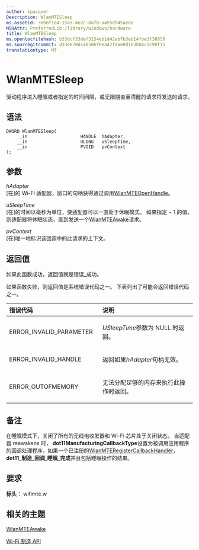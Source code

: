 ```yaml
---
author: kpacquer
Description: WlanMTESleep
ms.assetid: 36b6f1e4-15a3-4e2c-8afb-a455d945aede
MSHAttr: PreferredLib:/library/windows/hardware
title: WlanMTESleep
ms.openlocfilehash: b33dcf33def3154eb1d42ab7b3eb14fbe3f38850
ms.sourcegitcommit: d33e870dc4850bf0ea47fdae0d163b04c1c90f15
translationtype: MT
---
```

# <a name="wlanmtesleep"></a>WlanMTESleep


驱动程序进入睡眠或者指定的时间间隔，或无限期直至清醒的请求将发送的请求。

## <a name="span-idsyntaxspanspan-idsyntaxspanspan-idsyntaxspansyntax"></a><span id="Syntax"></span><span id="syntax"></span><span id="SYNTAX"></span>语法


``` syntax
DWORD WlanMTESleep(
    __in                    HANDLE  hAdapter,
    __in                    ULONG   uSleepTime,
    __in                    PVOID   pvContext
);
```

## <a name="span-idparametersspanspan-idparametersspanspan-idparametersspanparameters"></a><span id="Parameters"></span><span id="parameters"></span><span id="PARAMETERS"></span>参数


<span id="hAdapter"></span><span id="hadapter"></span><span id="HADAPTER"></span>*hAdapter*  
\[在\]的 Wi-Fi 适配器，窗口的句柄获得通过调用[WlanMTEOpenHandle](wlanmteopenhandle.md)。

<span id="uSleepTime"></span><span id="usleeptime"></span><span id="USLEEPTIME"></span>*uSleepTime*  
\[在\]的时间以毫秒为单位，使适配器可以一直处于休眠模式。 如果指定 − 1 的值，则适配器将休眠状态，直到发送一个[WlanMTEAwake](wlanmteawake.md)请求。

<span id="pvContext"></span><span id="pvcontext"></span><span id="PVCONTEXT"></span>*pvContext*  
\[在\]唯一地标识该回调中的此请求的上下文。

## <a name="span-idreturnvaluespanspan-idreturnvaluespanspan-idreturnvaluespanreturn-value"></a><span id="Return_Value"></span><span id="return_value"></span><span id="RETURN_VALUE"></span>返回值


如果此函数成功，返回值就是错误\_成功。

如果函数失败，则返回值是系统错误代码之一。 下表列出了可能会返回错误代码之一。

<table>
<colgroup>
<col width="50%" />
<col width="50%" />
</colgroup>
<thead>
<tr class="header">
<th align="left">错误代码</th>
<th align="left">说明</th>
</tr>
</thead>
<tbody>
<tr class="odd">
<td align="left"><p>ERROR_INVALID_PARAMETER</p></td>
<td align="left"><p><em>USleepTime</em>参数为 NULL 时返回。</p></td>
</tr>
<tr class="even">
<td align="left"><p>ERROR_INVALID_HANDLE</p></td>
<td align="left"><p>返回如果<em>hAdapter</em>句柄无效。</p></td>
</tr>
<tr class="odd">
<td align="left"><p>ERROR_OUTOFMEMORY</p></td>
<td align="left"><p>无法分配足够的内存来执行此操作时返回。</p></td>
</tr>
</tbody>
</table>

 

## <a name="span-idremarksspanspan-idremarksspanspan-idremarksspanremarks"></a><span id="Remarks"></span><span id="remarks"></span><span id="REMARKS"></span>备注


在睡眠模式下，关闭了所有的无线电收发器和 Wi-Fi 芯片处于关闭状态。 当适配器 reawakens 时， **dot11ManufacturingCallbackType**设置为被调用应用程序的回调处理程序，如果一个已注册的[WlanMTERegisterCallbackHandler](wlanmteregistercallbackhandler.md)， **dot11\_制造\_回调\_睡眠\_完成**并且包括睡眠操作的结果。

## <a name="span-idrequirementsspanspan-idrequirementsspanspan-idrequirementsspanrequirements"></a><span id="Requirements"></span><span id="requirements"></span><span id="REQUIREMENTS"></span>要求


**标头︰** wifimte.w

## <a name="span-idrelatedtopicsspanrelated-topics"></a><span id="related_topics"></span>相关的主题


[WlanMTEAwake](wlanmteawake.md)

[Wi-Fi 制造 API](wi-fi-manufacturing-api.md)

 

 






